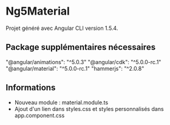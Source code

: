 # Ng5Material

Projet généré avec Angular CLI version 1.5.4.

## Package supplémentaires nécessaires

"@angular/animations": "^5.0.3"
"@angular/cdk": "^5.0.0-rc.1"
"@angular/material": "^5.0.0-rc.1"
"hammerjs": "^2.0.8"

## Informations

- Nouveau module : material.module.ts
- Ajout d'un lien dans styles.css et styles personnalisés dans app.component.css
